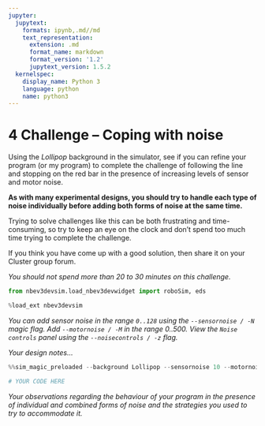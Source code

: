 ```yaml
---
jupyter:
  jupytext:
    formats: ipynb,.md//md
    text_representation:
      extension: .md
      format_name: markdown
      format_version: '1.2'
      jupytext_version: 1.5.2
  kernelspec:
    display_name: Python 3
    language: python
    name: python3
---
```


<!-- #region activity=true -->
# 4 Challenge – Coping with noise

Using the *Lollipop* background in the simulator, see if you can refine your program (or my program) to complete the challenge of following the line and stopping on the red bar in the presence of increasing levels of sensor and motor noise.

__As with many experimental designs, you should try to handle each type of noise individually before adding both forms of noise at the same time.__

Trying to solve challenges like this can be both frustrating and time-consuming, so try to keep an eye on the clock and don’t spend too much time trying to complete the challenge.

If you think you have come up with a good solution, then share it on your Cluster group forum.
<!-- #endregion -->

<!-- #region tags=["alert-danger"] -->
*You should not spend more than 20 to 30 minutes on this challenge.*
<!-- #endregion -->

```python
from nbev3devsim.load_nbev3devwidget import roboSim, eds

%load_ext nbev3devsim
```

*You can add sensor noise in the range `0..128` using the `--sensornoise / -N` magic flag. Add `--motornoise / -M` in the range 0..500. View the `Noise controls` panel using the `--noisecontrols / -z` flag.*

<!-- #region student=true -->
*Your design notes...*
<!-- #endregion -->

```python student=true
%%sim_magic_preloaded --background Lollipop --sensornoise 10 --motornoise 20

# YOUR CODE HERE
```

<!-- #region student=true -->
*Your observations regarding the behaviour of your program in the presence of individual and combined forms of noise and the strategies you used to try to accommodate it.*
<!-- #endregion -->
